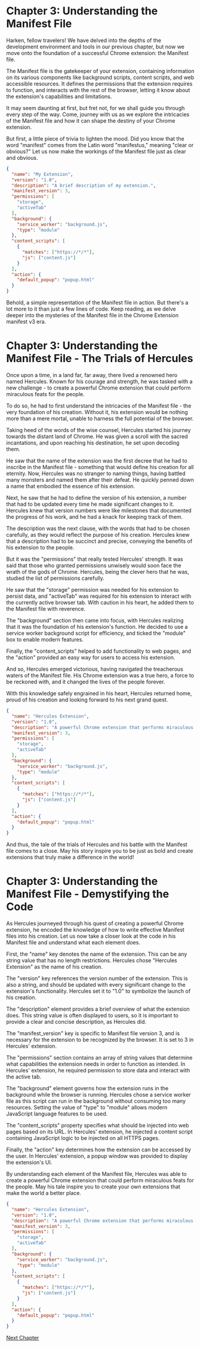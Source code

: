 # Chapter 3: Understanding the Manifest File

Harken, fellow travelers! We have delved into the depths of the development environment and tools in our previous chapter, but now we move onto the foundation of a successful Chrome extension: the Manifest file.

The Manifest file is the gatekeeper of your extension, containing information on its various components like background scripts, content scripts, and web accessible resources. It defines the permissions that the extension requires to function, and interacts with the rest of the browser, letting it know about the extension's capabilities and limitations.

It may seem daunting at first, but fret not, for we shall guide you through every step of the way. Come, journey with us as we explore the intricacies of the Manifest file and how it can shape the destiny of your Chrome extension.

But first, a little piece of trivia to lighten the mood. Did you know that the word "manifest" comes from the Latin word "manifestus," meaning "clear or obvious?" Let us now make the workings of the Manifest file just as clear and obvious.

```json
{
  "name": "My Extension",
  "version": "1.0",
  "description": "A brief description of my extension.",
  "manifest_version": 3, 
  "permissions": [
    "storage",
    "activeTab"
  ],
  "background": {
    "service_worker": "background.js",
    "type": "module"
  },
  "content_scripts": [
    {
      "matches": ["https://*/*"],
      "js": ["content.js"]
    }
  ],
  "action": {
    "default_popup": "popup.html"
  }
}
```

Behold, a simple representation of the Manifest file in action. But there's a lot more to it than just a few lines of code. Keep reading, as we delve deeper into the mysteries of the Manifest file in the Chrome Extension manifest v3 era.
# Chapter 3: Understanding the Manifest File - The Trials of Hercules

Once upon a time, in a land far, far away, there lived a renowned hero named Hercules. Known for his courage and strength, he was tasked with a new challenge - to create a powerful Chrome extension that could perform miraculous feats for the people.

To do so, he had to first understand the intricacies of the Manifest file - the very foundation of his creation. Without it, his extension would be nothing more than a mere mortal, unable to harness the full potential of the browser.

Taking heed of the words of the wise counsel, Hercules started his journey towards the distant land of Chrome. He was given a scroll with the sacred incantations, and upon reaching his destination, he set upon decoding them.

He saw that the name of the extension was the first decree that he had to inscribe in the Manifest file - something that would define his creation for all eternity. Now, Hercules was no stranger to naming things, having battled many monsters and named them after their defeat. He quickly penned down a name that embodied the essence of his extension.

Next, he saw that he had to define the version of his extension, a number that had to be updated every time he made significant changes to it. Hercules knew that version numbers were like milestones that documented the progress of his work, and he had a knack for keeping track of them.

The description was the next clause, with the words that had to be chosen carefully, as they would reflect the purpose of his creation. Hercules knew that a description had to be succinct and precise, conveying the benefits of his extension to the people.

But it was the "permissions" that really tested Hercules' strength. It was said that those who granted permissions unwisely would soon face the wrath of the gods of Chrome. Hercules, being the clever hero that he was, studied the list of permissions carefully.

He saw that the "storage" permission was needed for his extension to persist data, and "activeTab" was required for his extension to interact with the currently active browser tab. With caution in his heart, he added them to the Manifest file with reverence.

The "background" section then came into focus, with Hercules realizing that it was the foundation of his extension's function. He decided to use a service worker background script for efficiency, and ticked the "module" box to enable modern features.

Finally, the "content_scripts" helped to add functionality to web pages, and the "action" provided an easy way for users to access his extension.

And so, Hercules emerged victorious, having navigated the treacherous waters of the Manifest file. His Chrome extension was a true hero, a force to be reckoned with, and it changed the lives of the people forever.

With this knowledge safely engrained in his heart, Hercules returned home, proud of his creation and looking forward to his next grand quest.

```json
{
  "name": "Hercules Extension",
  "version": "1.0",
  "description": "A powerful Chrome extension that performs miraculous feats for the people.",
  "manifest_version": 3, 
  "permissions": [
    "storage",
    "activeTab"
  ],
  "background": {
    "service_worker": "background.js",
    "type": "module"
  },
  "content_scripts": [
    {
      "matches": ["https://*/*"],
      "js": ["content.js"]
    }
  ],
  "action": {
    "default_popup": "popup.html"
  }
}
```

And thus, the tale of the trials of Hercules and his battle with the Manifest file comes to a close. May his story inspire you to be just as bold and create extensions that truly make a difference in the world!
# Chapter 3: Understanding the Manifest File - Demystifying the Code

As Hercules journeyed through his quest of creating a powerful Chrome extension, he encoded the knowledge of how to write effective Manifest files into his creation. Let us now take a closer look at the code in his Manifest file and understand what each element does.

First, the "name" key denotes the name of the extension. This can be any string value that has no length restrictions. Hercules chose "Hercules Extension" as the name of his creation.

The "version" key references the version number of the extension. This is also a string, and should be updated with every significant change to the extension's functionality. Hercules set it to "1.0" to symbolize the launch of his creation.

The "description" element provides a brief overview of what the extension does. This string value is often displayed to users, so it is important to provide a clear and concise description, as Hercules did.

The "manifest_version" key is specific to Manifest file version 3, and is necessary for the extension to be recognized by the browser. It is set to 3 in Hercules' extension.

The "permissions" section contains an array of string values that determine what capabilities the extension needs in order to function as intended. In Hercules' extension, he required permission to store data and interact with the active tab.

The "background" element governs how the extension runs in the background while the browser is running. Hercules chose a service worker file as this script can run in the background without consuming too many resources. Setting the value of "type" to "module" allows modern JavaScript language features to be used.

The "content_scripts" property specifies what should be injected into web pages based on its URL. In Hercules' extension, he injected a content script containing JavaScript logic to be injected on all HTTPS pages.

Finally, the "action" key determines how the extension can be accessed by the user. In Hercules' extension, a popup window was provided to display the extension's UI.

By understanding each element of the Manifest file, Hercules was able to create a powerful Chrome extension that could perform miraculous feats for the people. May his tale inspire you to create your own extensions that make the world a better place.

```json
{
  "name": "Hercules Extension",
  "version": "1.0",
  "description": "A powerful Chrome extension that performs miraculous feats for the people.",
  "manifest_version": 3, 
  "permissions": [
    "storage",
    "activeTab"
  ],
  "background": {
    "service_worker": "background.js",
    "type": "module"
  },
  "content_scripts": [
    {
      "matches": ["https://*/*"],
      "js": ["content.js"]
    }
  ],
  "action": {
    "default_popup": "popup.html"
  }
}
```


[Next Chapter](04_Chapter04.md)